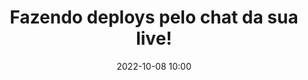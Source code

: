 ---
title: 'Fazendo deploys pelo chat da sua live!'
type: palestra
speakers:
  - PokémãoBR
picture: /assets/images/schedule/pokemaobr.png
linkedin: 
twitter: 
instagram: 
date: '2022-10-08 10:00'
rooms:
  - 2
  - 3
---
